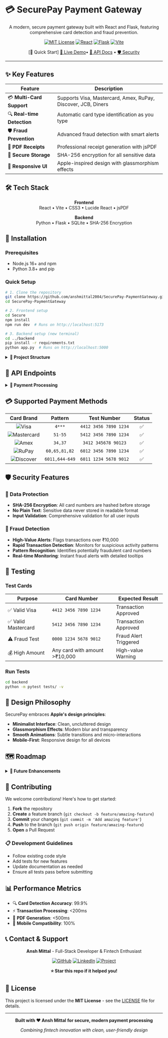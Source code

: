 # 💳 SecurePay Payment Gateway

<div align="center">

A modern, secure payment gateway built with React and Flask, featuring comprehensive card detection and fraud prevention.


[![MIT License](https://img.shields.io/badge/License-MIT-green.svg?style=flat-square)](LICENSE)
[![React](https://img.shields.io/badge/React-18.0+-61DAFB?style=flat-square&logo=react)](https://reactjs.org/)
[![Flask](https://img.shields.io/badge/Flask-2.0+-000000?style=flat-square&logo=flask)](https://flask.palletsprojects.com/)
[![Vite](https://img.shields.io/badge/Vite-4.0+-646CFF?style=flat-square&logo=vite)](https://vitejs.dev/)

[🚀 Quick Start] [🚀 Live Demo](#-live-demo)• [📖 API Docs](#-api-endpoints) • [🛡️ Security](#-security-features)

</div>

---

## ✨ Key Features

| Feature | Description |
|---------|-------------|
| 💳 **Multi-Card Support** | Supports Visa, Mastercard, Amex, RuPay, Discover, JCB, Diners |
| 🔍 **Real-time Detection** | Automatic card type identification as you type |
| 🛡️ **Fraud Prevention** | Advanced fraud detection with smart alerts |
| 📄 **PDF Receipts** | Professional receipt generation with jsPDF |
| 🔐 **Secure Storage** | SHA-256 encryption for all sensitive data |
| 📱 **Responsive UI** | Apple-inspired design with glassmorphism effects |

## 🛠️ Tech Stack

<div align="center">

**Frontend**  
React • Vite • CSS3 • Lucide React • jsPDF

**Backend**  
Python • Flask • SQLite • SHA-256 Encryption

</div>

## 🚀 Installation

### Prerequisites
- Node.js 16+ and npm
- Python 3.8+ and pip

### Quick Setup
```bash
# 1. Clone the repository
git clone https://github.com/anshmittal2004/SecurePay-PaymentGateway.git
cd SecurePay-PaymentGateway

# 2. Frontend setup
cd Secure
npm install
npm run dev  # Runs on http://localhost:5173

# 3. Backend setup (new terminal)
cd ../backend
pip install -r requirements.txt
python app.py  # Runs on http://localhost:5000
```

<details>
<summary><strong>📁 Project Structure</strong></summary>

```
SecurePay-PaymentGateway/
├── Secure/                          # React Frontend
│   ├── src/
│   │   ├── components/
│   │   │   ├── TransactionForm.jsx  # Payment form with validation
│   │   │   └── TransactionDashboard.jsx # Transaction history
│   │   ├── utils/mockData.js        # Card detection logic
│   │   └── App.jsx                  # Main component
│   └── package.json
├── backend/                         # Flask Backend
│   ├── app.py                       # API endpoints
│   ├── database.py                  # SQLite operations
│   ├── requirements.txt             # Python dependencies
│   └── tests/test_payment.py        # Unit tests
└── README.md
```

</details>

## 📖 API Endpoints

<details>
<summary><strong>🔌 Payment Processing</strong></summary>

### Process Payment
```http
POST /api/authorize
Content-Type: application/json

{
  "card_number": "4412345678901234",
  "amount": 1500.00,
  "name": "John Doe",
  "phone": "9876543210"
}
```

**Response:**
```json
{
  "status": "approved",
  "transaction_id": "TXN_001",
  "card_type": "Visa",
  "fraud_detected": false
}
```

### Get Transaction History
```http
GET /api/transactions
```

**Response:**
```json
{
  "transactions": [
    {
      "id": 1,
      "card_hash": "sha256_hash",
      "amount": 1500.00,
      "status": "approved",
      "timestamp": "2024-01-01T12:00:00Z"
    }
  ]
}
```

</details>

## 💳 Supported Payment Methods

| Card Brand | Pattern | Test Number | Status |
|:----------:|:-------:|:-----------:|:------:|
| ![Visa](https://img.shields.io/badge/Visa-1A1F71?style=flat&logo=visa&logoColor=white) | `4***` | `4412 3456 7890 1234` | ✅ |
| ![Mastercard](https://img.shields.io/badge/Mastercard-EB001B?style=flat&logo=mastercard&logoColor=white) | `51-55` | `5412 3456 7890 1234` | ✅ |
| ![Amex](https://img.shields.io/badge/Amex-2E77BC?style=flat&logo=americanexpress&logoColor=white) | `34,37` | `3412 345678 90123` | ✅ |
| ![RuPay](https://img.shields.io/badge/RuPay-00A651?style=flat&logoColor=white) | `60,65,81,82` | `6012 3456 7890 1234` | ✅ |
| ![Discover](https://img.shields.io/badge/Discover-FF6000?style=flat&logo=discover&logoColor=white) | `6011,644-649` | `6011 1234 5678 9012` | ✅ |

## 🛡️ Security Features

### 🔐 Data Protection
- **SHA-256 Encryption**: All card numbers are hashed before storage
- **No Plain Text**: Sensitive data never stored in readable format
- **Input Validation**: Comprehensive validation for all user inputs

### 🚨 Fraud Detection
- **High-Value Alerts**: Flags transactions over ₹10,000
- **Rapid Transaction Detection**: Monitors for suspicious activity patterns
- **Pattern Recognition**: Identifies potentially fraudulent card numbers
- **Real-time Monitoring**: Instant fraud alerts with detailed tooltips

## 🧪 Testing

### Test Cards
| Purpose | Card Number | Expected Result |
|---------|-------------|-----------------|
| ✅ Valid Visa | `4412 3456 7890 1234` | Transaction Approved |
| ✅ Valid Mastercard | `5412 3456 7890 1234` | Transaction Approved |
| ⚠️ Fraud Test | `0000 1234 5678 9012` | Fraud Alert Triggered |
| 💰 High Amount | Any card with amount >₹10,000 | High-value Warning |

### Run Tests
```bash
cd backend
python -m pytest tests/ -v
```

## 🎨 Design Philosophy

SecurePay embraces **Apple's design principles**:
- **Minimalist Interface**: Clean, uncluttered design
- **Glassmorphism Effects**: Modern blur and transparency
- **Smooth Animations**: Subtle transitions and micro-interactions
- **Mobile-First**: Responsive design for all devices

## 🗺️ Roadmap

<details>
<summary><strong>🔮 Future Enhancements</strong></summary>

### Phase 1: Enhanced Security
- [ ] OAuth 2.0 authentication
- [ ] Rate limiting implementation
- [ ] PCI DSS compliance
- [ ] Advanced fraud APIs

### Phase 2: Scalability
- [ ] PostgreSQL migration
- [ ] Redis caching
- [ ] Docker containerization
- [ ] AWS deployment

### Phase 3: New Features
- [ ] Multi-currency support
- [ ] Recurring payments
- [ ] Advanced analytics dashboard
- [ ] Mobile application

</details>

## 🤝 Contributing

We welcome contributions! Here's how to get started:

1. **Fork** the repository
2. **Create** a feature branch (`git checkout -b feature/amazing-feature`)
3. **Commit** your changes (`git commit -m 'Add amazing feature'`)
4. **Push** to the branch (`git push origin feature/amazing-feature`)
5. **Open** a Pull Request

### 📋 Development Guidelines
- Follow existing code style
- Add tests for new features
- Update documentation as needed
- Ensure all tests pass before submitting

## 📊 Performance Metrics

- 🔍 **Card Detection Accuracy**: 99.9%
- ⚡ **Transaction Processing**: <200ms
- 📄 **PDF Generation**: <500ms
- 📱 **Mobile Compatibility**: 100%

## 📞 Contact & Support

<div align="center">

**Ansh Mittal** - Full-Stack Developer & Fintech Enthusiast

[![GitHub](https://img.shields.io/badge/GitHub-100000?style=flat-square&logo=github&logoColor=white)](https://github.com/anshmittal2004)
[![LinkedIn](https://img.shields.io/badge/LinkedIn-0077B5?style=flat-square&logo=linkedin&logoColor=white)](https://linkedin.com/in/anshmittal2004)
[![Project](https://img.shields.io/badge/Project-SecurePay-blue?style=flat-square)](https://github.com/anshmittal2004/SecurePay-PaymentGateway)

**⭐ Star this repo if it helped you!**

</div>

## 📄 License

This project is licensed under the **MIT License** - see the [LICENSE](LICENSE) file for details.

---

<div align="center">

**Built with ❤️ Ansh Mittal**
**for secure, modern payment processing**

*Combining fintech innovation with clean, user-friendly design*

</div>




